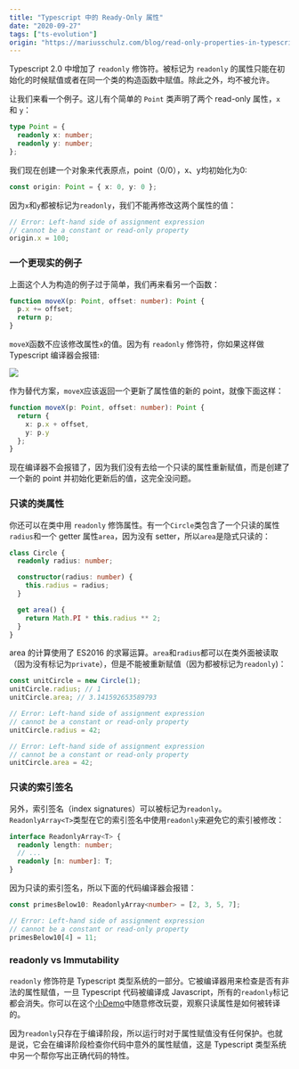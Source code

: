 ```yaml
---
title: "Typescript 中的 Ready-Only 属性"
date: "2020-09-27"
tags: ["ts-evolution"]
origin: "https://mariusschulz.com/blog/read-only-properties-in-typescript"
---
```


Typescript 2.0 中增加了 `readonly` 修饰符。被标记为 `readonly` 的属性只能在初始化的时候赋值或者在同一个类的构造函数中赋值。除此之外，均不被允许。

让我们来看一个例子。这儿有个简单的 `Point` 类声明了两个 read-only 属性，`x` 和 `y`：

```ts
type Point = {
  readonly x: number;
  readonly y: number;
};
```

我们现在创建一个对象来代表原点，point（0/0），x、y均初始化为0:

```ts
const origin: Point = { x: 0, y: 0 };
```

因为`x`和`y`都被标记为`readonly`，我们不能再修改这两个属性的值：

```ts
// Error: Left-hand side of assignment expression
// cannot be a constant or read-only property
origin.x = 100;
```

### 一个更现实的例子

上面这个人为构造的例子过于简单，我们再来看另一个函数：

```ts
function moveX(p: Point, offset: number): Point {
  p.x += offset;
  return p;
}
```

`moveX`函数不应该修改属性`x`的值。因为有 `readonly` 修饰符，你如果这样做 Typescript 编译器会报错:

![](https://blog-1258648987.cos.ap-shanghai.myqcloud.com/blog/typescript-evolution/typescript_readonly_properties-2x.a5pst655tj.imm.png)

作为替代方案，`moveX`应该返回一个更新了属性值的新的 point，就像下面这样：

```ts
function moveX(p: Point, offset: number): Point {
  return {
    x: p.x + offset,
    y: p.y
  };
}
```

现在编译器不会报错了，因为我们没有去给一个只读的属性重新赋值，而是创建了一个新的 point 并初始化更新后的值，这完全没问题。

### 只读的类属性

你还可以在类中用 `readonly` 修饰属性。有一个`Circle`类包含了一个只读的属性`radius`和一个 getter 属性`area`，因为没有 setter，所以`area`是隐式只读的：

```ts
class Circle {
  readonly radius: number;

  constructor(radius: number) {
    this.radius = radius;
  }

  get area() {
    return Math.PI * this.radius ** 2;
  }
}
```

area 的计算使用了 ES2016 的求幂运算。`area`和`radius`都可以在类外面被读取（因为没有标记为`private`），但是不能被重新赋值（因为都被标记为`readonly`)：

```ts
const unitCircle = new Circle(1);
unitCircle.radius; // 1
unitCircle.area; // 3.141592653589793

// Error: Left-hand side of assignment expression
// cannot be a constant or read-only property
unitCircle.radius = 42;

// Error: Left-hand side of assignment expression
// cannot be a constant or read-only property
unitCircle.area = 42;
```

### 只读的索引签名

另外，索引签名（index signatures）可以被标记为`readonly`。`ReadonlyArray<T>`类型在它的索引签名中使用`readonly`来避免它的索引被修改：

```ts
interface ReadonlyArray<T> {
  readonly length: number;
  // ...
  readonly [n: number]: T;
}
```

因为只读的索引签名，所以下面的代码编译器会报错：

```ts
const primesBelow10: ReadonlyArray<number> = [2, 3, 5, 7];

// Error: Left-hand side of assignment expression
// cannot be a constant or read-only property
primesBelow10[4] = 11;
```

### readonly vs Immutability

`readonly` 修饰符是 Typescript 类型系统的一部分。它被编译器用来检查是否有非法的属性赋值，一旦 Typescript 代码被编译成 Javascript，所有的`readonly`标记都会消失。你可以在这个[小Demo](https://www.typescriptlang.org/play?#code/C4TwDgpgBACg9gSwHbCgXigbwLACgoFQBOEAhgCZxIA2IUAHgFxRICuAtgEYREDcehYmUo06IZmy49+uAL4y8AYyoBnVHCIIA5smbxkqDJgbMADABoo4qKajy8QA)中随意修改玩耍，观察只读属性是如何被转译的。

因为`readonly`只存在于编译阶段，所以运行时对于属性赋值没有任何保护。也就是说，它会在编译阶段检查你代码中意外的属性赋值，这是 Typescript 类型系统中另一个帮你写出正确代码的特性。

